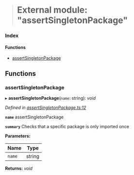 > # External module: "assertSingletonPackage"

### Index

#### Functions

* [assertSingletonPackage](_assertsingletonpackage_.md#assertsingletonpackage)

## Functions

###  assertSingletonPackage

▸ **assertSingletonPackage**(`name`: string): *void*

*Defined in [assertSingletonPackage.ts:12](https://github.com/polkadot-js/common/blob/5aea366/packages/util/src/assertSingletonPackage.ts#L12)*

**`name`** assertSingletonPackage

**`summary`** Checks that a specific package is only imported once

**Parameters:**

Name | Type |
------ | ------ |
`name` | string |

**Returns:** *void*